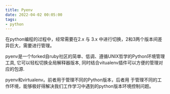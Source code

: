 ```yaml
---
title: Pyenv
date: 2022-04-02 00:05:00
tags:
- python
---
```

在python编程的过程中，经常需要在2.x 与  3.x 中进行切换，2和3两个版本间差异巨大，需要进行管理。

pyenv是一个forked自ruby社区的简单、低调、遵循UNIX哲学的Python环境管理工具, 它可以轻松切换全局解释器版本, 同时结合vitualenv插件可以方便的管理对应的包源.

pyenv和virtualenv。前者用于管理不同的Python版本，后者用 于管理不同的工作环境，能够极好得解决我们工作学习中遇到的python版本环境控制问题。
<!--more-->